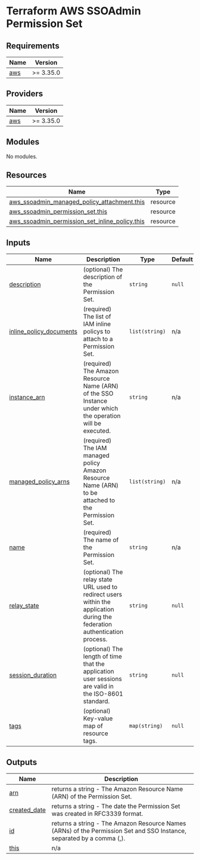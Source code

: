 # Terraform AWS SSOAdmin Permission Set


<!-- BEGIN_TF_DOCS -->
## Requirements

| Name | Version |
|------|---------|
| <a name="requirement_aws"></a> [aws](#requirement\_aws) | >= 3.35.0 |

## Providers

| Name | Version |
|------|---------|
| <a name="provider_aws"></a> [aws](#provider\_aws) | >= 3.35.0 |

## Modules

No modules.

## Resources

| Name | Type |
|------|------|
| [aws_ssoadmin_managed_policy_attachment.this](https://registry.terraform.io/providers/hashicorp/aws/latest/docs/resources/ssoadmin_managed_policy_attachment) | resource |
| [aws_ssoadmin_permission_set.this](https://registry.terraform.io/providers/hashicorp/aws/latest/docs/resources/ssoadmin_permission_set) | resource |
| [aws_ssoadmin_permission_set_inline_policy.this](https://registry.terraform.io/providers/hashicorp/aws/latest/docs/resources/ssoadmin_permission_set_inline_policy) | resource |

## Inputs

| Name | Description | Type | Default | Required |
|------|-------------|------|---------|:--------:|
| <a name="input_description"></a> [description](#input\_description) | (optional) The description of the Permission Set. | `string` | `null` | no |
| <a name="input_inline_policy_documents"></a> [inline\_policy\_documents](#input\_inline\_policy\_documents) | (required) The list of IAM inline policys to attach to a Permission Set. | `list(string)` | n/a | yes |
| <a name="input_instance_arn"></a> [instance\_arn](#input\_instance\_arn) | (required) The Amazon Resource Name (ARN) of the SSO Instance under which the operation will be executed. | `string` | n/a | yes |
| <a name="input_managed_policy_arns"></a> [managed\_policy\_arns](#input\_managed\_policy\_arns) | (required)  The IAM managed policy Amazon Resource Name (ARN) to be attached to the Permission Set. | `list(string)` | n/a | yes |
| <a name="input_name"></a> [name](#input\_name) | (required) The name of the Permission Set. | `string` | n/a | yes |
| <a name="input_relay_state"></a> [relay\_state](#input\_relay\_state) | (optional) The relay state URL used to redirect users within the application during the federation authentication process. | `string` | `null` | no |
| <a name="input_session_duration"></a> [session\_duration](#input\_session\_duration) | (optional) The length of time that the application user sessions are valid in the ISO-8601 standard. | `string` | `null` | no |
| <a name="input_tags"></a> [tags](#input\_tags) | (optional) Key-value map of resource tags. | `map(string)` | `null` | no |

## Outputs

| Name | Description |
|------|-------------|
| <a name="output_arn"></a> [arn](#output\_arn) | returns a string - The Amazon Resource Name (ARN) of the Permission Set. |
| <a name="output_created_date"></a> [created\_date](#output\_created\_date) | returns a string - The date the Permission Set was created in RFC3339 format. |
| <a name="output_id"></a> [id](#output\_id) | returns a string - The Amazon Resource Names (ARNs) of the Permission Set and SSO Instance, separated by a comma (,). |
| <a name="output_this"></a> [this](#output\_this) | n/a |
<!-- END_TF_DOCS -->
